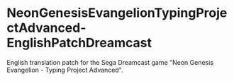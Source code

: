 # NeonGenesisEvangelionTypingProjectAdvanced-EnglishPatchDreamcast
English translation patch for the Sega Dreamcast game "Neon Genesis Evangelion - Typing Project Advanced".
